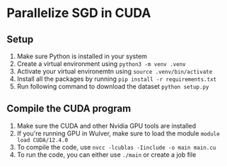 # Parallelize SGD in CUDA

## Setup

1. Make sure Python is installed in your system
2. Create a virtual environment using `python3 -m venv .venv`
3. Activate your virtual environemtn using `source .venv/bin/activate`
4. Install all the packages by running `pip install -r requirements.txt`
5. Run following command to download the dataset `python setup.py`

## Compile the CUDA program

1. Make sure the CUDA and other Nvidia GPU tools are installed
2. If you're running GPU in Wulver, make sure to load the module `module load CUDA/12.4.0`
3. To compile the code, use `nvcc -lcublas -Iinclude -o main main.cu`
4. To run the code, you can either use `./main` or create a job file
